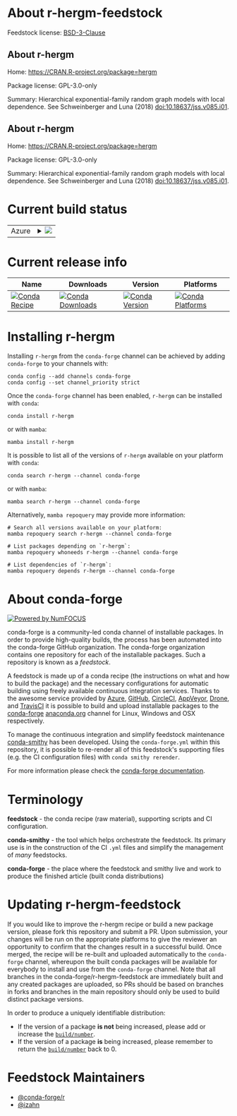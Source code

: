 About r-hergm-feedstock
=======================

Feedstock license: [BSD-3-Clause](https://github.com/conda-forge/r-hergm-feedstock/blob/main/LICENSE.txt)


About r-hergm
-------------

Home: https://CRAN.R-project.org/package=hergm

Package license: GPL-3.0-only

Summary: Hierarchical exponential-family random graph models with local dependence. See Schweinberger and Luna (2018) <doi:10.18637/jss.v085.i01>.

About r-hergm
-------------

Home: https://CRAN.R-project.org/package=hergm

Package license: GPL-3.0-only

Summary: Hierarchical exponential-family random graph models with local dependence. See Schweinberger and Luna (2018) <doi:10.18637/jss.v085.i01>.

Current build status
====================


<table>
    
  <tr>
    <td>Azure</td>
    <td>
      <details>
        <summary>
          <a href="https://dev.azure.com/conda-forge/feedstock-builds/_build/latest?definitionId=14138&branchName=main">
            <img src="https://dev.azure.com/conda-forge/feedstock-builds/_apis/build/status/r-hergm-feedstock?branchName=main">
          </a>
        </summary>
        <table>
          <thead><tr><th>Variant</th><th>Status</th></tr></thead>
          <tbody><tr>
              <td>linux_64_r_base4.3</td>
              <td>
                <a href="https://dev.azure.com/conda-forge/feedstock-builds/_build/latest?definitionId=14138&branchName=main">
                  <img src="https://dev.azure.com/conda-forge/feedstock-builds/_apis/build/status/r-hergm-feedstock?branchName=main&jobName=linux&configuration=linux%20linux_64_r_base4.3" alt="variant">
                </a>
              </td>
            </tr><tr>
              <td>linux_64_r_base4.4</td>
              <td>
                <a href="https://dev.azure.com/conda-forge/feedstock-builds/_build/latest?definitionId=14138&branchName=main">
                  <img src="https://dev.azure.com/conda-forge/feedstock-builds/_apis/build/status/r-hergm-feedstock?branchName=main&jobName=linux&configuration=linux%20linux_64_r_base4.4" alt="variant">
                </a>
              </td>
            </tr><tr>
              <td>osx_64_r_base4.3</td>
              <td>
                <a href="https://dev.azure.com/conda-forge/feedstock-builds/_build/latest?definitionId=14138&branchName=main">
                  <img src="https://dev.azure.com/conda-forge/feedstock-builds/_apis/build/status/r-hergm-feedstock?branchName=main&jobName=osx&configuration=osx%20osx_64_r_base4.3" alt="variant">
                </a>
              </td>
            </tr><tr>
              <td>osx_64_r_base4.4</td>
              <td>
                <a href="https://dev.azure.com/conda-forge/feedstock-builds/_build/latest?definitionId=14138&branchName=main">
                  <img src="https://dev.azure.com/conda-forge/feedstock-builds/_apis/build/status/r-hergm-feedstock?branchName=main&jobName=osx&configuration=osx%20osx_64_r_base4.4" alt="variant">
                </a>
              </td>
            </tr><tr>
              <td>win_64_r_base4.3</td>
              <td>
                <a href="https://dev.azure.com/conda-forge/feedstock-builds/_build/latest?definitionId=14138&branchName=main">
                  <img src="https://dev.azure.com/conda-forge/feedstock-builds/_apis/build/status/r-hergm-feedstock?branchName=main&jobName=win&configuration=win%20win_64_r_base4.3" alt="variant">
                </a>
              </td>
            </tr><tr>
              <td>win_64_r_base4.4</td>
              <td>
                <a href="https://dev.azure.com/conda-forge/feedstock-builds/_build/latest?definitionId=14138&branchName=main">
                  <img src="https://dev.azure.com/conda-forge/feedstock-builds/_apis/build/status/r-hergm-feedstock?branchName=main&jobName=win&configuration=win%20win_64_r_base4.4" alt="variant">
                </a>
              </td>
            </tr>
          </tbody>
        </table>
      </details>
    </td>
  </tr>
</table>

Current release info
====================

| Name | Downloads | Version | Platforms |
| --- | --- | --- | --- |
| [![Conda Recipe](https://img.shields.io/badge/recipe-r--hergm-green.svg)](https://anaconda.org/conda-forge/r-hergm) | [![Conda Downloads](https://img.shields.io/conda/dn/conda-forge/r-hergm.svg)](https://anaconda.org/conda-forge/r-hergm) | [![Conda Version](https://img.shields.io/conda/vn/conda-forge/r-hergm.svg)](https://anaconda.org/conda-forge/r-hergm) | [![Conda Platforms](https://img.shields.io/conda/pn/conda-forge/r-hergm.svg)](https://anaconda.org/conda-forge/r-hergm) |

Installing r-hergm
==================

Installing `r-hergm` from the `conda-forge` channel can be achieved by adding `conda-forge` to your channels with:

```
conda config --add channels conda-forge
conda config --set channel_priority strict
```

Once the `conda-forge` channel has been enabled, `r-hergm` can be installed with `conda`:

```
conda install r-hergm
```

or with `mamba`:

```
mamba install r-hergm
```

It is possible to list all of the versions of `r-hergm` available on your platform with `conda`:

```
conda search r-hergm --channel conda-forge
```

or with `mamba`:

```
mamba search r-hergm --channel conda-forge
```

Alternatively, `mamba repoquery` may provide more information:

```
# Search all versions available on your platform:
mamba repoquery search r-hergm --channel conda-forge

# List packages depending on `r-hergm`:
mamba repoquery whoneeds r-hergm --channel conda-forge

# List dependencies of `r-hergm`:
mamba repoquery depends r-hergm --channel conda-forge
```


About conda-forge
=================

[![Powered by
NumFOCUS](https://img.shields.io/badge/powered%20by-NumFOCUS-orange.svg?style=flat&colorA=E1523D&colorB=007D8A)](https://numfocus.org)

conda-forge is a community-led conda channel of installable packages.
In order to provide high-quality builds, the process has been automated into the
conda-forge GitHub organization. The conda-forge organization contains one repository
for each of the installable packages. Such a repository is known as a *feedstock*.

A feedstock is made up of a conda recipe (the instructions on what and how to build
the package) and the necessary configurations for automatic building using freely
available continuous integration services. Thanks to the awesome service provided by
[Azure](https://azure.microsoft.com/en-us/services/devops/), [GitHub](https://github.com/),
[CircleCI](https://circleci.com/), [AppVeyor](https://www.appveyor.com/),
[Drone](https://cloud.drone.io/welcome), and [TravisCI](https://travis-ci.com/)
it is possible to build and upload installable packages to the
[conda-forge](https://anaconda.org/conda-forge) [anaconda.org](https://anaconda.org/)
channel for Linux, Windows and OSX respectively.

To manage the continuous integration and simplify feedstock maintenance
[conda-smithy](https://github.com/conda-forge/conda-smithy) has been developed.
Using the ``conda-forge.yml`` within this repository, it is possible to re-render all of
this feedstock's supporting files (e.g. the CI configuration files) with ``conda smithy rerender``.

For more information please check the [conda-forge documentation](https://conda-forge.org/docs/).

Terminology
===========

**feedstock** - the conda recipe (raw material), supporting scripts and CI configuration.

**conda-smithy** - the tool which helps orchestrate the feedstock.
                   Its primary use is in the construction of the CI ``.yml`` files
                   and simplify the management of *many* feedstocks.

**conda-forge** - the place where the feedstock and smithy live and work to
                  produce the finished article (built conda distributions)


Updating r-hergm-feedstock
==========================

If you would like to improve the r-hergm recipe or build a new
package version, please fork this repository and submit a PR. Upon submission,
your changes will be run on the appropriate platforms to give the reviewer an
opportunity to confirm that the changes result in a successful build. Once
merged, the recipe will be re-built and uploaded automatically to the
`conda-forge` channel, whereupon the built conda packages will be available for
everybody to install and use from the `conda-forge` channel.
Note that all branches in the conda-forge/r-hergm-feedstock are
immediately built and any created packages are uploaded, so PRs should be based
on branches in forks and branches in the main repository should only be used to
build distinct package versions.

In order to produce a uniquely identifiable distribution:
 * If the version of a package **is not** being increased, please add or increase
   the [``build/number``](https://docs.conda.io/projects/conda-build/en/latest/resources/define-metadata.html#build-number-and-string).
 * If the version of a package **is** being increased, please remember to return
   the [``build/number``](https://docs.conda.io/projects/conda-build/en/latest/resources/define-metadata.html#build-number-and-string)
   back to 0.

Feedstock Maintainers
=====================

* [@conda-forge/r](https://github.com/orgs/conda-forge/teams/r/)
* [@izahn](https://github.com/izahn/)

